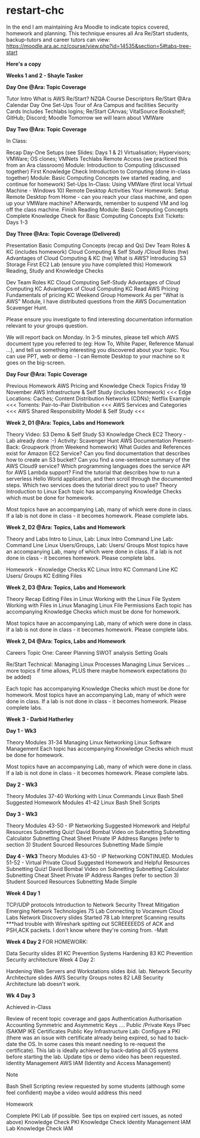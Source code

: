 # restart-chc
In the end I am maintaining Ara Moodle to indicate topics covered, homework and planning.  This technique ensures all Ara Re/Start students, backup-tutors and career tutors can view:  https://moodle.ara.ac.nz/course/view.php?id=14535&section=5#tabs-tree-start

**Here's a copy**

**Weeks 1 and 2 - Shayle Tasker**

**Day One @Ara: Topic Coverage**

Tutor Intro
What is AWS Re/Start?
NZQA Course Descriptors
Re/Start @Ara Calendar
Day One Set-Ups
  Tour of Ara Campus and facilities
  Security Cards
  Includes Techlabs logins; Re/Start CAnvas; VitalSource Bookshelf; GitHub; Discord; Moodle
  Tomorrow we will learn about VMWare

**Day Two @Ara: Topic Coverage**

In Class:

Recap Day-One Setups (see Slides: Days 1 & 2)
  Virtualisation; Hypervisors; VMWare; OS clones; VMNets
  Techlabs Remote Access (we practiced this from an Ara classroom)
  Module: Introduction to Computing   (discussed together)
  First Knowledge Check Introduction to Computing (done in-class together)
  Module: Basic Computing Concepts (we started reading, and continue for homework)
Set-Ups In-Class:
  Using VMWare (first local Virtual Machine - Windows 10)
  Remote Desktop Activities
Your Homework:
  Setup Remote Desktop from Home - can you reach your class machine, and open up your VMWare machine?
  Afterwards, remember to suspend VM and log off the class machine.
  Finish Reading Module: Basic Computing Concepts
  Complete Knowledge Check for Basic Computing Concepts
  Exit Tickets: Days 1-3

**Day Three @Ara: Topic Coverage (Delivered)**

Presentation
  Basic Computing Concepts (recap and Qs)
  Dev Team Roles & KC (includes homework)
  Cloud Computing & Self Study /Cloud Roles (hw)
  Advantages of Cloud Computing & KC (hw)
  What is AWS? 
  Introducing S3 Storage
  First EC2 Lab (ensure you have completed this)
Homework 
  Reading, Study and Knowledge Checks

  Dev Team Roles KC
  Cloud Computing Self-Study
  Advantages of Cloud Computing KC
  Advantages of Cloud Computing KC
  Read AWS Pricing
  Fundamentals of pricing KC
  Weekend Group Homework
As per "What is AWS" Module, I have distributed questions from the AWS Documentation Scavenger Hunt.

Please ensure you investigate to find interesting documentation information relevant to your groups question.

We will report back on Monday.  In 3-5 minutes, please tell which AWS document type you referred to (eg: How To, White Paper, Reference Manual ...), and tell us something interesting you discovered about your topic.  You can use PPT, web or demo - I can Remote Desktop to your machine so it goes on the big-screen.

**Day Four @Ara: Topic Coverage**

Previous Homework
  AWS Pricing and Knowledge Check
Topics Friday 19 November
  AWS Infrastructure & Self Study (includes homework)  <<<
  Edge Locations: Caches; Content Distribution Networks (CDNs); Netflix Example   <<<
  Torrents: Pair-to-Pair Distribution  <<<
  AWS Services and Categories  <<<
  AWS Shared Responsibility Model & Self Study  <<<

**Week 2, D1 @Ara: Topics, Labs and Homework**

Theory
  Video: S3 Demo & Self Study 
  S3 Knowledge Check
  EC2 Theory - Lab already done  :-)
Activity: Scavenger Hunt
  AWS Documentation Present-Back: Groupwork (from Weekend homework)
  What Guides and References exist for Amazon EC2 Service?
  Can you find documentation that describes how to create an S3 bucket?
  Can you find a one-sentence summary of the AWS Cloud9 service?
  Which programming languages does the service API for AWS Lambda support?
  Find the tutorial that describes how to run a serverless Hello World application, and then scroll through the documented steps.  Which two services does the tutorial direct you to use?
Theory
  Introduction to Linux
  Each topic has accompanying Knowledge Checks which must be done for homework.

Most topics have an accompanying Lab, many of which were done in class.  If a lab is not done in class - it becomes homework.  Please complete labs.

**Week 2, D2 @Ara: Topics, Labs and Homework**

Theory and Labs
  Intro to Linux, 
  Lab: Linux Intro
  Command Line
  Lab: Command Line 
  Linux Users/Groups, 
  Lab: Users/ Groups
Most topics have an accompanying Lab, many of which were done in class.  If a lab is not done in class - it becomes homework.  Please complete labs.

Homework - Knowledge Checks
  KC Linux Intro
  KC Command Line
  KC Users/ Groups
  KC Editing Files

**Week 2, D3 @Ara: Topics, Labs and Homework**

Theory
  Recap
  Editing Files in Linux
  Working with the Linux File System
  Working with Files in Linux
  Managing Linux File Permissions
  Each topic has accompanying Knowledge Checks which must be done for homework.

Most topics have an accompanying Lab, many of which were done in class.  If a lab is not done in class - it becomes homework.  Please complete labs.

**Week 2, D4 @Ara: Topics, Labs and Homework**

Careers Topic One:
  Career Planning 
  SWOT analysis 
  Setting Goals

Re/Start Technical:
  Managing Linux Processes
  Managing Linux Services
... more topics if time allows, PLUS there maybe homework expectations (to be added)

Each topic has accompanying Knowledge Checks which must be done for homework.
Most topics have an accompanying Lab, many of which were done in class.  If a lab is not done in class - it becomes homework.  Please complete labs.

**Week 3 - Darbid Hatherley**

**Day 1 - Wk3**

Theory
  Modules 31-34
  Managing Linux Networking
  Linux Software Management
Each topic has accompanying Knowledge Checks which must be done for homework.

Most topics have an accompanying Lab, many of which were done in class.  If a lab is not done in class - it becomes homework.  Please complete labs.

**Day 2 - Wk3**

Theory
  Modules 37-40
  Working with Linux Commands
  Linux Bash Shell
Suggested Homework
  Modules 41-42
  Linux Bash Shell Scripts

**Day 3 - Wk3**

Theory
  Modules 43-50 - IP Networking
Suggested Homework and Helpful Resources
  Subnetting Quiz!
  David Bombal Video on Subnetting
  Subnetting Calculator
  Subnetting Cheat Sheet
  Private IP Address Ranges (refer to section 3)
Student Sourced Resources
  Subnetting Made Simple
  
**Day 4 - Wk3**
Theory
  Modules 43-50 - IP Networking CONTINUED.
  Modules 51-52 - Virtual Private Cloud
Suggested Homework and Helpful Resources
  Subnetting Quiz!
  David Bombal Video on Subnetting
  Subnetting Calculator
  Subnetting Cheat Sheet
  Private IP Address Ranges (refer to section 3)
Student Sourced Resources
  Subnetting Made Simple
  

**Week 4 Day 1**

TCP/UDP protocols
Introduction to Network Security
Threat Mitigation
Emerging Network Technologies
75 Lab Connecting to Vocareum Cloud Labs
Network Discovery slides
Started 78 Lab Interpret Scanning results
***had trouble with Wireshark spitting out SCREEEEEDS of ACK and PSH,ACK packets.  I don't know where they're coming from.  -Matt

**Week 4 Day 2**
FOR HOMEWORK:

Data Security slides
81 KC Prevention Systems Hardening
83 KC Prevention Security architecture
Week 4 Day 2: 

Hardening Web Servers and Workstations slides
ibid. lab.
Network Security Architecture slides
AWS Security Groups notes
82 LAB Security Architecture lab doesn't work.

**Wk 4 Day 3**

Achieved in-Class

  Review of recent topic coverage and gaps
  Authentication Authorisation Accounting
  Symmetric and Asymmetric Keys   ....   Public /Private Keys
  IPsec ISAKMP IKE
  Certificates
  Public Key Infrastructure
  Lab: Configure a PKI  (there was an issue with certificate already being expired, so had to back-date the OS.  In some cases this meant needing to re-request the certificate).
  This lab is ideally achieved by back-dating all OS systems before starting the lab.
  Update tips or demo video has been requested.
  Identity Management
  AWS IAM (Identity and Access Management)

Note

  Bash Shell Scripting review requested by some students (although some feel confident)
  maybe a video would address this need

Homework

  Complete PKI Lab (if possible.  See tips on expired cert issues, as noted above)
  Knowledge Check PKI
  Knowledge Check Identity Management
  IAM Lab
  Knowledge Check IAM
